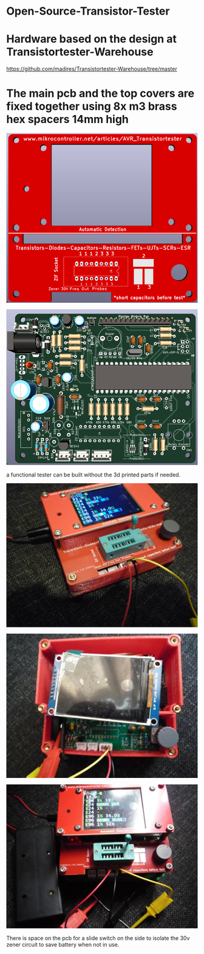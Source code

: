 # Open-Source-Transistor-Tester
# Hardware based on the design at  Transistortester-Warehouse
https://github.com/madires/Transistortester-Warehouse/tree/master
# The main pcb and the top covers are fixed together using 8x m3 brass hex spacers 14mm high

<p align="center">
    <img src="img/tester_tops_PCB.png" alt="Icon" />

<p align="center">
    <img src="img/main-PCB.png" alt="Icon" />

 a functional tester can be built without the 3d printed parts if needed.
<p align="center">
    <img src="img/case3.jpg" alt="Icon" />
 
<p align="center">
    <img src="img/case1.jpg" alt="Icon" />

<p align="center">
    <img src="img/case2.jpg" alt="Icon" />

There is space on the pcb for a slide switch on the side to isolate the 30v zener circuit to save battery when not in use.

